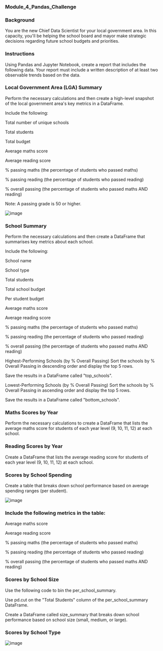 ### Module_4_Pandas_Challenge

### Background
You are the new Chief Data Scientist for your local government area. In this capacity, you'll be helping the school board and mayor make strategic decisions regarding future school budgets and priorities.

### Instructions
Using Pandas and Jupyter Notebook, create a report that includes the following data. Your report must include a written description of at least two observable trends based on the data.

### Local Government Area (LGA) Summary
Perform the necessary calculations and then create a high-level snapshot of the local government area's key metrics in a DataFrame.

Include the following:

Total number of unique schools

Total students

Total budget

Average maths score

Average reading score

% passing maths (the percentage of students who passed maths)

% passing reading (the percentage of students who passed reading)

% overall passing (the percentage of students who passed maths AND reading)

Note: A passing grade is 50 or higher.

![image](https://github.com/Dusko2779/BootCamp_pandas-challenge/assets/134830906/a05c4ba9-9d9a-4dcb-927e-a3c001f3a8aa)


### School Summary
Perform the necessary calculations and then create a DataFrame that summarises key metrics about each school.

Include the following:

School name

School type

Total students

Total school budget

Per student budget

Average maths score

Average reading score

% passing maths (the percentage of students who passed maths)

% passing reading (the percentage of students who passed reading)

% overall passing (the percentage of students who passed maths AND reading)

Highest-Performing Schools (by % Overall Passing)
Sort the schools by % Overall Passing in descending order and display the top 5 rows.

Save the results in a DataFrame called "top_schools".

Lowest-Performing Schools (by % Overall Passing)
Sort the schools by % Overall Passing in ascending order and display the top 5 rows.

Save the results in a DataFrame called "bottom_schools".

### Maths Scores by Year
Perform the necessary calculations to create a DataFrame that lists the average maths score for students of each year level (9, 10, 11, 12) at each school.

### Reading Scores by Year
Create a DataFrame that lists the average reading score for students of each year level (9, 10, 11, 12) at each school.

### Scores by School Spending
Create a table that breaks down school performance based on average spending ranges (per student).

![image](https://github.com/Dusko2779/BootCamp_pandas-challenge/assets/134830906/bbbed291-6d30-46d2-96fc-2a56ea070b5f)


### Include the following metrics in the table:

Average maths score

Average reading score

% passing maths (the percentage of students who passed maths)

% passing reading (the percentage of students who passed reading)

% overall passing (the percentage of students who passed maths AND reading)

### Scores by School Size
Use the following code to bin the per_school_summary.

Use pd.cut on the "Total Students" column of the per_school_summary DataFrame.

Create a DataFrame called size_summary that breaks down school performance based on school size (small, medium, or large).

### Scores by School Type

![image](https://github.com/Dusko2779/BootCamp_pandas-challenge/assets/134830906/9c2a7d30-1510-4935-8a0c-5fe3d4383bee)





